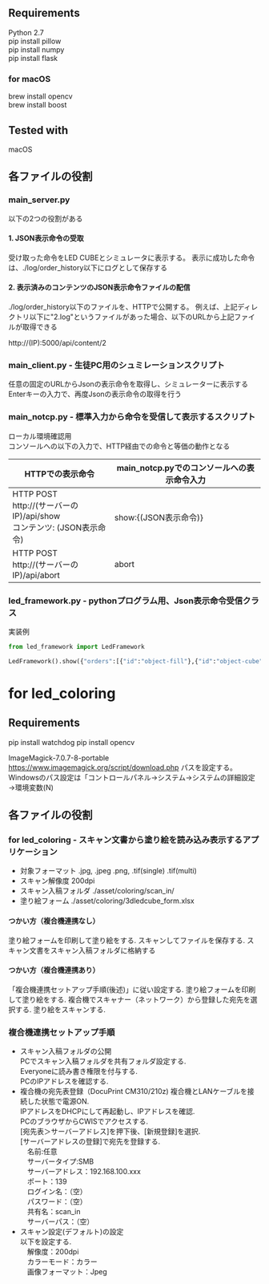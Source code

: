 ## Requirements

Python 2.7  
pip install pillow  
pip install numpy  
pip install flask  

### for macOS

brew install opencv  
brew install boost  

## Tested with

macOS

## 各ファイルの役割

### main_server.py

以下の2つの役割がある

#### 1. JSON表示命令の受取

受け取った命令をLED CUBEとシミュレータに表示する。
表示に成功した命令は、./log/order_history以下にログとして保存する


#### 2. 表示済みのコンテンツのJSON表示命令ファイルの配信

./log/order_history以下のファイルを、HTTPで公開する。
例えば、上記ディレクトリ以下に"2.log"というファイルがあった場合、以下のURLから上記ファイルが取得できる

http://(IP):5000/api/content/2

### main_client.py  - 生徒PC用のシュミレーションスクリプト

任意の固定のURLからJsonの表示命令を取得し、シミュレーターに表示する
Enterキーの入力で、再度Jsonの表示命令の取得を行う

### main_notcp.py - 標準入力から命令を受信して表示するスクリプト

ローカル環境確認用  
コンソールへの以下の入力で、HTTP経由での命令と等価の動作となる

| HTTPでの表示命令 | main_notcp.pyでのコンソールへの表示命令入力 |
| ---------------- | ----------------------- |
| HTTP POST<br/>http://(サーバーのIP)/api/show<br/>コンテンツ: (JSON表示命令) | show:{(JSON表示命令)} |
| HTTP POST<br/>http://(サーバーのIP)/api/abort | abort |


### led_framework.py - pythonプログラム用、Json表示命令受信クラス

実装例

``` example.py
from led_framework import LedFramework

LedFramework().show({"orders":[{"id":"object-fill"},{"id":"object-cube"}]})

```

# for led_coloring

## Requirements

pip install watchdog
pip install opencv

ImageMagick-7.0.7-8-portable
https://www.imagemagick.org/script/download.php
パスを設定する。Windowsのパス設定は「コントロールパネル→システム→システムの詳細設定→環境変数(N)

## 各ファイルの役割

### for led_coloring - スキャン文書から塗り絵を読み込み表示するアプリケーション
+ 対象フォーマット
 .jpg, .jpeg .png, .tif(single) .tif(multi)
+ スキャン解像度
 200dpi
+ スキャン入稿フォルダ
./asset/coloring/scan_in/
+ 塗り絵フォーム
./asset/coloring/3dledcube_form.xlsx


#### つかい方（複合機連携なし）
塗り絵フォームを印刷して塗り絵をする.
スキャンしてファイルを保存する.
スキャン文書をスキャン入稿フォルダに格納する

#### つかい方（複合機連携あり）
「複合機連携セットアップ手順(後述)」に従い設定する.
塗り絵フォームを印刷して塗り絵をする.
複合機でスキャナー（ネットワーク）から登録した宛先を選択する.
塗り絵をスキャンする.

### 複合機連携セットアップ手順
+ スキャン入稿フォルダの公開  
PCでスキャン入稿フォルダを共有フォルダ設定する.  
Everyoneに読み書き権限を付与する.    
PCのIPアドレスを確認する.
+ 複合機の宛先表登録（DocuPrint CM310/210z)
複合機とLANケーブルを接続した状態で電源ON.  
IPアドレスをDHCPにして再起動し、IPアドレスを確認.  
PCのブラウザからCWISでアクセスする.  
[宛先表＞サーバーアドレス]を押下後、[新規登録]を選択.  
[サーバーアドレスの登録]で宛先を登録する.  
　名前:任意   
　サーバータイプ:SMB  
　サーバーアドレス：192.168.100.xxx  
　ポート：139  
　ログイン名：（空）  
　パスワード：（空）  
　共有名：scan_in  
　サーバーパス：（空） 
+ スキャン設定(デフォルト)の設定  
以下を設定する.    
　解像度：200dpi  
　カラーモード：カラー   
　画像フォーマット：Jpeg  
